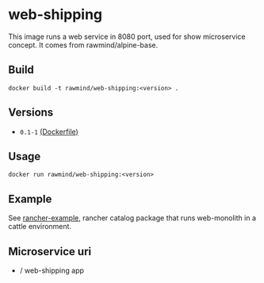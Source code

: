 web-shipping
============

This image runs a web service in 8080 port, used for show microservice concept. It comes from rawmind/alpine-base.

## Build

```
docker build -t rawmind/web-shipping:<version> .
```

## Versions

- `0.1-1` [(Dockerfile)](https://github.com/rawmind0/web-shipping/blob/0.1-1/Dockerfile)


## Usage

```
docker run rawmind/web-shipping:<version> 
```

## Example

See [rancher-example][rancher-example], rancher catalog package that runs web-monolith in a cattle environment.

## Microservice uri

- / web-shipping app

[rancher-example]: https://github.com/rawmind0/web-shipping/tree/master/rancher
